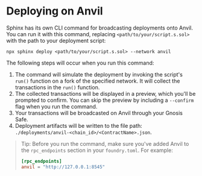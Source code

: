 # Deploying on Anvil

Sphinx has its own CLI command for broadcasting deployments onto Anvil. You can run it with this command, replacing `<path/to/your/script.s.sol>` with the path to your deployment script:

```
npx sphinx deploy <path/to/your/script.s.sol> --network anvil
```

The following steps will occur when you run this command:

1. The command will simulate the deployment by invoking the script's `run()` function on a fork of the specified network. It will collect the transactions in the `run()` function.
2. The collected transactions will be displayed in a preview, which you'll be prompted to confirm. You can skip the preview by including a `--confirm` flag when you run the command.
3. Your transactions will be broadcasted on Anvil through your Gnosis Safe.
4. Deployment artifacts will be written to the file path: `./deployments/anvil-<chain_id>/<ContractName>.json`.

> Tip: Before you run the command, make sure you've added Anvil to the `rpc_endpoints` section in your
> `foundry.toml`. For example:
> ```toml
> [rpc_endpoints]
> anvil = "http://127.0.0.1:8545"
> ```

